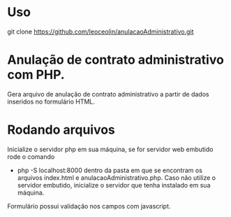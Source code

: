 # Uso
git clone https://github.com/leoceolin/anulacaoAdministrativo.git

# Anulação de contrato administrativo com PHP.
Gera arquivo de anulação de contrato administrativo a partir de dados inseridos no formulário HTML.

# Rodando arquivos
Inicialize o servidor php em sua máquina, se for servidor web embutido rode o comando
*  php -S localhost:8000
dentro da pasta em que se encontram os arquivos index.html e anulacaoAdministrativo.php.
Caso não utilize o servidor embutido, inicialize o servidor que tenha instalado em sua máquina.

Formulário possui validação nos campos com javascript.
